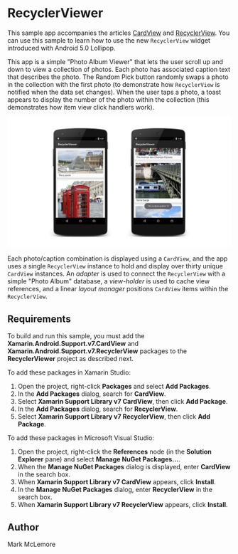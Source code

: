 RecyclerViewer
==============

This sample app accompanies the articles
[CardView](http://developer.xamarin.com/guides/android/user_interface/cardview) and
[RecyclerView](http://developer.xamarin.com/guides/android/user_interface/recyclerview).
You can use this sample to learn how to use the new `RecyclerView` widget
introduced with Android 5.0 Lollipop.

This app is a simple "Photo Album Viewer" that lets the user scroll up 
and down to view a collection of photos. Each photo has associated 
caption text that describes the photo. The <span class="uiitem">Random 
Pick</span> button randomly swaps a photo in the collection with the 
first photo (to demonstrate how `RecyclerView` is notified when the 
data set changes). When the user taps a photo, a toast appears to 
display the number of the photo within the collection (this 
demonstrates how item view click handlers work). 

![](Screenshots/example-screens.png)

Each photo/caption combination is displayed using a `CardView`, and the 
app uses a single `RecyclerView` instance to hold and display over 
thirty unique `CardView` instances. An *adapter* is used to connect the 
`RecyclerView` with a simple "Photo Album" database, a *view-holder* is 
used to cache view references, and a linear *layout manager* positions 
`CardView` items within the `RecyclerView`. 


Requirements
------------

To build and run this sample, you must add the 
**Xamarin.Android.Support.v7.CardView** and 
**Xamarin.Android.Support.v7.RecyclerView** packages to the 
**RecyclerViewer** project as described next. 

To add these packages in Xamarin Studio:

1. Open the project, right-click **Packages** and 
   select **Add Packages**. 
2. In the **Add Packages** dialog, search for **CardView**.
3. Select **Xamarin Support Library v7 CardView**,
   then click **Add Package**.
4. In the **Add Packages** dialog, search for
   **RecyclerView**.
5. Select **Xamarin Support Library v7 RecyclerView**,
   then click **Add Package**.

To add these packages in Microsoft Visual Studio:

1. Open the project, right-click the **References**
   node (in the **Solution Explorer** pane) and select 
   **Manage NuGet Packages...**.
2. When the **Manage NuGet Packages** dialog is displayed,
   enter **CardView** in the search box.
3. When **Xamarin Support Library v7 CardView**
   appears, click **Install**.
4. In the **Manage NuGet Packages** dialog,
   enter **RecyclerView** in the search box.
5. When **Xamarin Support Library v7 RecyclerView**
   appears, click **Install**.

Author
------ 

Mark McLemore
